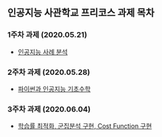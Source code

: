 ## 인공지능 사관학교 프리코스 과제 목차

### 1주차 과제 (2020.05.21)
- [인공지능 사례 분석](https://github.com/ode1ay/GJAI/blob/master/GJAI_week1.ipynb)
### 2주차 과제 (2020.05.28)
- [파이썬과 인공지능 기초수학](https://github.com/ode1ay/GJAI/blob/master/GJAI_week2.ipynb)
### 3주차 과제 (2020.06.04)
- [학습률 최적화, 군집분석 구현, Cost Function 구현](https://github.com/ode1ay/GJAI/blob/master/GJAI_week3.ipynb)
